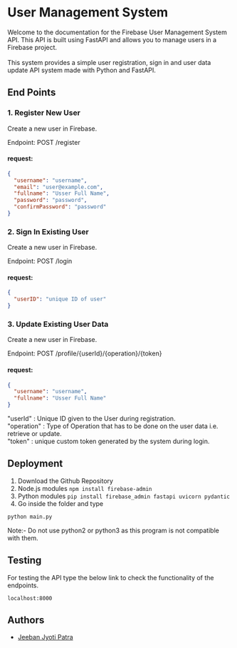 
# User Management System

Welcome to the documentation for the Firebase User Management System API. This API is built using FastAPI and allows you to manage users in a Firebase project.\
\
This system provides a simple user registration, sign in and user data update API system made with Python and FastAPI.

## End Points

### 1. Register New  User
Create a new user in Firebase.

Endpoint: POST /register

#### request:
```json
{
  "username": "username",
  "email": "user@example.com",
  "fullname": "Usser Full Name",
  "password": "password",
  "confirmPassword": "password"
}

```

### 2. Sign In Existing User
Create a new user in Firebase.

Endpoint: POST /login

#### request:
```json
{
  "userID": "unique ID of user"
}

```

### 3. Update Existing User Data
Create a new user in Firebase.

Endpoint: POST /profile/{userId}/{operation}/{token}

#### request:
```json
{
  "username": "username",
  "fullname": "Usser Full Name"
}

```
"userId" : Unique ID given to the User during registration.\
"operation" : Type of Operation that has to be done on the user data i.e. retrieve or update.\
"token" : unique custom token generated by the system during login.

## Deployment 
1. Download the Github Repository
2. Node.js modules
```npm install firebase-admin```
3. Python modules ```pip install firebase_admin fastapi uvicorn pydantic```
2. Go inside the folder and type
```bash
python main.py
```
Note:- Do not use python2 or python3 as this program is not compatible with them.

## Testing
For testing the API type the below link to check the functionality of the endpoints.
```
localhost:8000
```


## Authors

- [Jeeban Jyoti Patra](https://github.com/jeeban-jyoti)

